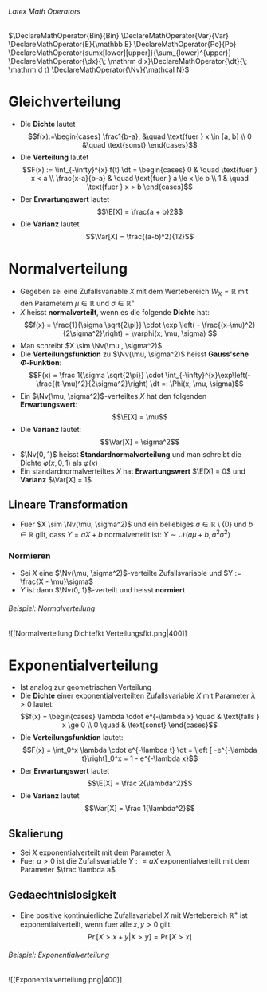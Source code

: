 ###### Latex Math Operators
$\DeclareMathOperator{Bin}{Bin} \DeclareMathOperator{Var}{Var} \DeclareMathOperator{E}{\mathbb E} \DeclareMathOperator{Po}{Po} \DeclareMathOperator{sumx[lower][upper]}{\sum_{lower}^{upper}} \DeclareMathOperator{\dx}{\; \mathrm d x}\DeclareMathOperator{\dt}{\; \mathrm d t} \DeclareMathOperator{\Nv}{\mathcal N}$
# Gleichverteilung
- Die **Dichte** lautet
$$f(x):=\begin{cases}
\frac1{b-a}, &\quad \text{fuer } x \in [a, b] \\
0 &\quad \text{sonst}
\end{cases}$$
- Die **Verteilung** lautet
$$F(x) := \int_{-\infty}^{x} f(t) \dt = \begin{cases}
0 & \quad \text{fuer } x < a \\
\frac{x-a}{b-a} & \quad \text{fuer } a \le x \le b \\
1 & \quad \text{fuer } x > b 
\end{cases}$$
- Der **Erwartungswert** lautet
$$\E[X] = \frac{a + b}2$$
- Die **Varianz** lautet 
$$\Var[X] = \frac{(a-b)^2}{12}$$
# Normalverteilung
- Gegeben sei eine Zufallsvariable $X$ mit dem Wertebereich $W_X = \mathbb R$ mit den Parametern $\mu \in \mathbb R$ und $\sigma \in \mathbb R^+$  
- $X$ heisst **normalverteilt**, wenn es die folgende **Dichte** hat:
$$f(x) = \frac{1}{\sigma \sqrt{2\pi}} \cdot \exp \left( - \frac{(x-\mu)^2}{2\sigma^2}\right) = \varphi(x; \mu, \sigma) $$
- Man schreibt $X \sim \Nv(\mu , \sigma^2)$ 
- Die **Verteilungsfunktion** zu $\Nv(\mu, \sigma^2)$ heisst **Gauss'sche $\Phi$-Funktion**:
$$F(x) = \frac 1{\sigma \sqrt{2\pi}} \cdot \int_{-\infty}^{x}\exp\left(-\frac{(t-\mu)^2}{2\sigma^2}\right) \dt =: \Phi(x; \mu, \sigma)$$
- Ein $\Nv(\mu, \sigma^2)$-verteiltes $X$ hat den folgenden **Erwartungswert**:
$$\E[X] = \mu$$
- Die **Varianz** lautet: 
$$\Var[X] = \sigma^2$$
- $\Nv(0, 1)$ heisst **Standardnormalverteilung** und man schreibt die Dichte $\varphi(x, 0, 1)$ als $\varphi(x)$ 
- Ein standardnormalverteiltes $X$ hat **Erwartungswert** $\E[X] = 0$ und **Varianz** $\Var[X] = 1$
## Lineare Transformation
- Fuer $X \sim \Nv(\mu, \sigma^2)$ und ein beliebiges $a \in \mathbb R\setminus \{0\}$ und $b \in \mathbb R$ gilt, dass $Y = aX +b$ normalverteilt ist: $Y \sim \mathcal N(a\mu+b, a^2\sigma^2)$ 
### Normieren
- Sei $X$ eine $\Nv(\mu, \sigma^2)$-verteilte Zufallsvariable und $Y := \frac{X - \mu}\sigma$ 
- $Y$ ist dann $\Nv(0, 1)$-verteilt und heisst **normiert**
###### Beispiel: Normalverteilung
![[Normalverteilung Dichtefkt Verteilungsfkt.png|400]]
# Exponentialverteilung
- Ist analog zur geometrischen Verteilung
- Die **Dichte** einer exponentialverteilten Zufallsvariable $X$ mit Parameter $\lambda > 0$ lautet: 
$$f(x) = \begin{cases}
\lambda \cdot e^{-\lambda x} \quad & \text{falls } x \ge 0 \\
0 \quad & \text{sonst}
\end{cases}$$
- Die **Verteilungsfunktion** lautet:
$$F(x) = \int_0^x \lambda \cdot e^{-\lambda t} \dt = \left [ -e^{-\lambda t}\right]_0^x = 1 - e^{-\lambda x}$$
- Der **Erwartungswert** lautet 
$$\E[X] = \frac 2{\lambda^2}$$
- Die **Varianz** lautet
$$\Var[X] = \frac 1{\lambda^2}$$
## Skalierung
- Sei $X$ exponentialverteilt mit dem Parameter $\lambda$ 
- Fuer $a > 0$ ist die Zufallsvariable $Y: =aX$ exponentialverteilt mit dem Parameter $\frac \lambda a$
## Gedaechtnislosigkeit
- Eine positive kontinuierliche Zufallsvariabel $X$ mit Wertebereich $\mathbb R^+$ ist exponentialverteilt, wenn fuer alle $x, y > 0$ gilt:
$$\Pr[X > x + y |X >y ] = \Pr[X > x]$$
###### Beispiel: Exponentialverteilung
![[Exponentialverteilung.png|400]]
